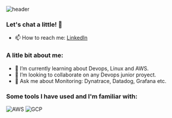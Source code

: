 ![header](https://capsule-render.vercel.app/api?type=waving&height=300&color=gradient&text=Welcome%20to%20my%20repository&descSize=0)
### Let's chat a little! 🌟
- 📫 How to reach me: [LinkedIn](https://www.linkedin.com/in/pedro-jonas-alandia-rios/)
### A litle bit about me:
- 🌱 I’m currently learning about Devops, Linux and AWS.
- 👯 I’m looking to collaborate on any Devops junior proyect.
- 💬 Ask me about Monitoring: Dynatrace, Datadog, Grafana etc.
### Some tools I have used and I'm familiar with:

![AWS](https://img.shields.io/badge/-AWS-232F3E?style=flat-square&logo=amazon-aws&logoColor=white)
![GCP](https://img.shields.io/badge/-GCP-4285F4?style=flat-square&logo=google-cloud&logoColor=white)

